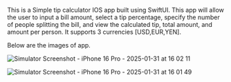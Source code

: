 This is a Simple tip calculator IOS app built using SwiftUI. 
This app will allow the user to input a bill amount, select a tip percentage, specify the number of people splitting the bill, and view the calculated tip, total amount, and amount per person.
It supports 3 currencies [USD,EUR,YEN].


Below are the images of app.


![Simulator Screenshot - iPhone 16 Pro - 2025-01-31 at 16 02 11](https://github.com/user-attachments/assets/dbbdfacb-377e-4fad-8f2c-edcbc39b4979)




![Simulator Screenshot - iPhone 16 Pro - 2025-01-31 at 16 01 49](https://github.com/user-attachments/assets/daac46d3-f61a-408b-bff5-d00a432f94d5)

